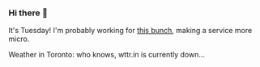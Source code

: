 ### Hi there :wave:

It's Tuesday! I'm probably working for [this bunch](https://github.com/kohofinancial), making a service more micro.

Weather in Toronto: who knows, wttr.in is currently down...
